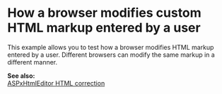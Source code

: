 # How a browser modifies custom HTML markup entered by a user


<p>This example allows you to test how a browser modifies HTML markup entered by a user. Different browsers can modify the same markup in a different manner.</p><p><strong>See also:<br />
</strong><a href="https://www.devexpress.com/Support/Center/p/KA20012">ASPxHtmlEditor HTML correction</a></p>

<br/>


